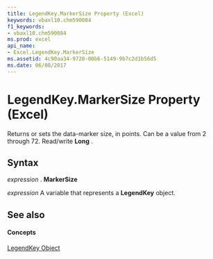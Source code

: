 ```yaml
---
title: LegendKey.MarkerSize Property (Excel)
keywords: vbaxl10.chm590084
f1_keywords:
- vbaxl10.chm590084
ms.prod: excel
api_name:
- Excel.LegendKey.MarkerSize
ms.assetid: 4c90aa34-9720-00b6-5149-9b7c2d1b56d5
ms.date: 06/08/2017
---
```



# LegendKey.MarkerSize Property (Excel)

Returns or sets the data-marker size, in points. Can be a value from 2 through 72. Read/write **Long** .


## Syntax

 _expression_ . **MarkerSize**

 _expression_ A variable that represents a **LegendKey** object.


## See also


#### Concepts


[LegendKey Object](legendkey-object-excel.md)

